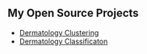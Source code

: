 ## My Open Source Projects

- [Dermatology Clustering](https://tuttoaposto.github.io/OpenSource/Derm_Clustering/)
- [Dermatology Classificaton](https://tuttoaposto.github.io/OpenSource/Derm_Classification/)
